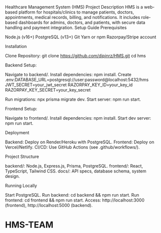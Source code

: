 Healthcare Management System (HMS)
Project Description
HMS is a web-based platform for hospitals/clinics to manage patients, doctors, appointments, medical records, billing, and notifications. It includes role-based dashboards for admins, doctors, and patients, with secure data handling and payment integration.
Setup Guide
Prerequisites

Node.js (v16+)
PostgreSQL (v13+)
Git
Yarn or npm
Razorpay/Stripe account

Installation

Clone Repository:
git clone https://github.com/dipinrz/HMS.git
cd hms


Backend Setup:

Navigate to backend/.
Install dependencies: npm install.
Create .env:DATABASE_URL=postgresql://user:password@localhost:5432/hms
JWT_SECRET=your_jwt_secret
RAZORPAY_KEY_ID=your_key_id
RAZORPAY_KEY_SECRET=your_key_secret


Run migrations: npx prisma migrate dev.
Start server: npm run start.


Frontend Setup:

Navigate to frontend/.
Install dependencies: npm install.
Start dev server: npm run start.



Deployment

Backend: Deploy on Render/Heroku with PostgreSQL.
Frontend: Deploy on Vercel/Netlify.
CI/CD: Use GitHub Actions (see .github/workflows/).

Project Structure

backend/: Node.js, Express.js, Prisma, PostgreSQL.
frontend/: React, TypeScript, Tailwind CSS.
docs/: API specs, database schema, system design.

Running Locally

Start PostgreSQL.
Run backend: cd backend && npm run start.
Run frontend: cd frontend && npm run start.
Access: http://localhost:3000 (frontend), http://localhost:5000 (backend).
# HMS-TEAM
